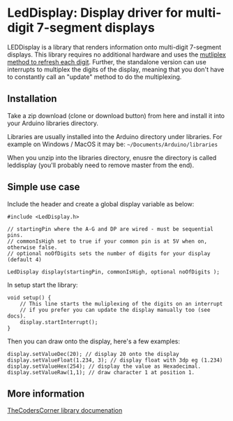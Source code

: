 # LedDisplay: Display driver for multi-digit 7-segment displays

LEDDisplay is a library that renders information onto multi-digit 7-segment displays. This library requires no additional hardware and uses the [mutliplex method to refresh each digit](https://www.thecoderscorner.com/electronics/microcontrollers/driving-displays/65-arduino-multiple-7-segment-display-tutorial/). Further, the standalone version can use interrupts to multiplex the digits of the display,  meaning that you don't have to constantly call an "update" method to do the multiplexing.

## Installation

Take a zip download (clone or download button) from here and install it into your Arduino libraries directory.

Libraries are usually installed into the Arduino directory under libraries. For example on Windows / MacOS it may be: `~/Documents/Arduino/libraries`

When you unzip into the libraries directory, enusre the directory is called leddisplay (you'll probably need to remove master from the end).

## Simple use case

Include the header and create a global display variable as below:

	#include <LedDisplay.h>

	// startingPin where the A-G and DP are wired - must be sequential pins.
	// commonIsHigh set to true if your common pin is at 5V when on, otherwise false.
	// optional noOfDigits sets the number of digits for your display (default 4)

	LedDisplay display(startingPin, commonIsHigh, optional noOfDigits );

In setup start the library:

	void setup() {
		// This line starts the muliplexing of the digits on an interrupt
		// if you prefer you can update the display manually too (see docs).
		display.startInterrupt();
	}

Then you can draw onto the display, here's a few examples:

	display.setValueDec(20); // display 20 onto the display
	display.setValueFloat(1.234, 3); // display float with 3dp eg (1.234)
	display.setValueHex(254); // display the value as Hexadecimal.
	display.setValueRaw(1,1); // draw character 1 at position 1.

## More information

[TheCodersCorner library documenation](https://www.thecoderscorner.com/products/arduino-libraries/led-display/)
